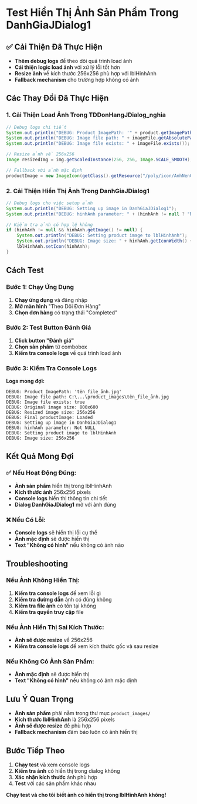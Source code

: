 # Test Hiển Thị Ảnh Sản Phẩm Trong DanhGiaJDialog1

## ✅ Cải Thiện Đã Thực Hiện
- **Thêm debug logs** để theo dõi quá trình load ảnh
- **Cải thiện logic load ảnh** với xử lý lỗi tốt hơn
- **Resize ảnh** về kích thước 256x256 phù hợp với lblHinhAnh
- **Fallback mechanism** cho trường hợp không có ảnh

## Các Thay Đổi Đã Thực Hiện

### 1. **Cải Thiện Load Ảnh Trong TDDonHangJDialog_nghia**
```java
// Debug logs chi tiết
System.out.println("DEBUG: Product ImagePath: '" + product.getImagePath() + "'");
System.out.println("DEBUG: Image file path: " + imageFile.getAbsolutePath());
System.out.println("DEBUG: Image file exists: " + imageFile.exists());

// Resize ảnh về 256x256
Image resizedImg = img.getScaledInstance(256, 256, Image.SCALE_SMOOTH);

// Fallback với ảnh mặc định
productImage = new ImageIcon(getClass().getResource("/poly/icon/AnhNenGo.png"));
```

### 2. **Cải Thiện Hiển Thị Ảnh Trong DanhGiaJDialog1**
```java
// Debug logs cho việc setup ảnh
System.out.println("DEBUG: Setting up image in DanhGiaJDialog1");
System.out.println("DEBUG: hinhAnh parameter: " + (hinhAnh != null ? "Not NULL" : "NULL"));

// Kiểm tra ảnh có hợp lệ không
if (hinhAnh != null && hinhAnh.getImage() != null) {
    System.out.println("DEBUG: Setting product image to lblHinhAnh");
    System.out.println("DEBUG: Image size: " + hinhAnh.getIconWidth() + "x" + hinhAnh.getIconHeight());
    lblHinhAnh.setIcon(hinhAnh);
}
```

## Cách Test

### Bước 1: Chạy Ứng Dụng
1. **Chạy ứng dụng** và đăng nhập
2. **Mở màn hình** "Theo Dõi Đơn Hàng"
3. **Chọn đơn hàng** có trạng thái "Completed"

### Bước 2: Test Button Đánh Giá
1. **Click button "Đánh giá"**
2. **Chọn sản phẩm** từ combobox
3. **Kiểm tra console logs** về quá trình load ảnh

### Bước 3: Kiểm Tra Console Logs
**Logs mong đợi:**
```
DEBUG: Product ImagePath: 'tên_file_ảnh.jpg'
DEBUG: Image file path: C:\...\product_images\tên_file_ảnh.jpg
DEBUG: Image file exists: true
DEBUG: Original image size: 800x600
DEBUG: Resized image size: 256x256
DEBUG: Final productImage: Loaded
DEBUG: Setting up image in DanhGiaJDialog1
DEBUG: hinhAnh parameter: Not NULL
DEBUG: Setting product image to lblHinhAnh
DEBUG: Image size: 256x256
```

## Kết Quả Mong Đợi

### ✅ Nếu Hoạt Động Đúng:
- **Ảnh sản phẩm** hiển thị trong lblHinhAnh
- **Kích thước ảnh** 256x256 pixels
- **Console logs** hiển thị thông tin chi tiết
- **Dialog DanhGiaJDialog1** mở với ảnh đúng

### ❌ Nếu Có Lỗi:
- **Console logs** sẽ hiển thị lỗi cụ thể
- **Ảnh mặc định** sẽ được hiển thị
- **Text "Không có hình"** nếu không có ảnh nào

## Troubleshooting

### Nếu Ảnh Không Hiển Thị:
1. **Kiểm tra console logs** để xem lỗi gì
2. **Kiểm tra đường dẫn** ảnh có đúng không
3. **Kiểm tra file ảnh** có tồn tại không
4. **Kiểm tra quyền truy cập** file

### Nếu Ảnh Hiển Thị Sai Kích Thước:
- **Ảnh sẽ được resize** về 256x256
- **Kiểm tra console logs** để xem kích thước gốc và sau resize

### Nếu Không Có Ảnh Sản Phẩm:
- **Ảnh mặc định** sẽ được hiển thị
- **Text "Không có hình"** nếu không có ảnh mặc định

## Lưu Ý Quan Trọng
- **Ảnh sản phẩm** phải nằm trong thư mục `product_images/`
- **Kích thước lblHinhAnh** là 256x256 pixels
- **Ảnh sẽ được resize** để phù hợp
- **Fallback mechanism** đảm bảo luôn có ảnh hiển thị

## Bước Tiếp Theo
1. **Chạy test** và xem console logs
2. **Kiểm tra ảnh** có hiển thị trong dialog không
3. **Xác nhận kích thước** ảnh phù hợp
4. **Test** với các sản phẩm khác nhau

**Chạy test và cho tôi biết ảnh có hiển thị trong lblHinhAnh không!**
